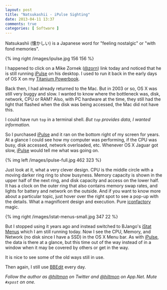 ```yaml
---
layout: post
title: "Natsukashii - iPulse Sighting"
date: 2013-04-11 13:37
comments: true
categories: [ Software ]
---
```


 <span class="light">Natsukashii (懐かしい) is a Japanese word for "feeling nostalgic" or "with fond memories".</span>
 
{% img right /images/ipulse.jpg 156 156 %}

I happened to click on a Mike Zornek ([@zorn](https://twitter.com/zorn)) link today and noticed that he is still running [iPulse](http://iconfactory.com/software/ipulse) on his desktop. I used to run it back in the early days of OS X on my [Titanium Powerbook](https://hiltmon.com/blog/2012/12/31/1ghz-titanium-powerbook/).

Back then, I had already returned to the Mac. But in 2003 or so, OS X was still very buggy and slow. I wanted to know where the bottleneck was, disk, network, CPU or RAM? Also, with PC hardware at the time, they still had the light that flashed when the disk was being accessed, the Mac did not have this.

I could have run `top` in a terminal shell. *But `top` provides data, I wanted information.*

So I purchased [iPulse](http://iconfactory.com/software/ipulse) and it ran on the bottom right of my screen for years. At a glance I could see how my computer was performing, if the CPU was busy, disk accessed, network overloaded, etc. Whenever OS X Jaguar got slow, [iPulse](http://iconfactory.com/software/ipulse) would tell me what was going on.

{% img left /images/ipulse-full.jpg 462 323 %}

Just look at it, what a very clever design. CPU is the middle circle with a moving darker ring ring to show busyness. Memory capacity is shown in the upper half of the next ring, and disk capacity and access on the lower half. It has a clock on the outer ring that also contains memory swap rates, and lights for battery and network on the outside. And if you want to know more about a particular topic, just hover over the right spot to see a pop-up with the details. What a magnificent design and execution. Pure [iconfactory](http://iconfactory.com/home) magic.

{% img right /images/istat-menus-small.jpg 347 22 %}

But I stopped using it years ago and instead switched to BJango's [iStat Menus](http://bjango.com/mac/istatmenus/) which I am still running today. Now I see the CPU, Memory, and Network (no disk since I have a SSD) in the OS X Menu bar. As with [iPulse](http://iconfactory.com/software/ipulse), the data is there at a glance, but this time out of the way instead of in a window when it may be covered by others or get in the way.

It is nice to see some of the old ways still in use.

Then again, I still use [BBEdit](https://itunes.apple.com/us/app/bbedit/id404009241?mt=12&uo=4&at=10l894) every day.

*Follow the author as [@hiltmon](https://twitter.com/hiltmon) on Twitter and [@hiltmon](http://alpha.app.net/hiltmon) on App.Net. Mute `#xpost` on one.*
